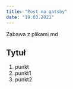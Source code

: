 ```yaml
---
title: "Post na gatsby"
date: "19.03.2021"
---
```


Zabawa z plikami md

## Tytuł

1. punkt
2. punkt1
3. punkt2